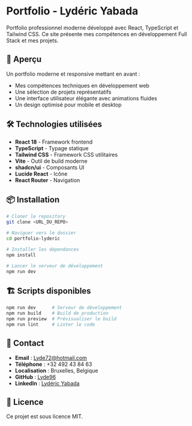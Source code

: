 # Portfolio - Lydéric Yabada

Portfolio professionnel moderne développé avec React, TypeScript et Tailwind CSS. Ce site présente mes compétences en développement Full Stack et mes projets.

## 🚀 Aperçu

Un portfolio moderne et responsive mettant en avant :
- Mes compétences techniques en développement web
- Une sélection de projets représentatifs
- Une interface utilisateur élégante avec animations fluides
- Un design optimisé pour mobile et desktop

## 🛠️ Technologies utilisées

- **React 18** - Framework frontend
- **TypeScript** - Typage statique
- **Tailwind CSS** - Framework CSS utilitaires
- **Vite** - Outil de build moderne
- **shadcn/ui** - Composants UI
- **Lucide React** - Icône
- **React Router** - Navigation

## 📦 Installation

```bash
# Cloner le repository
git clone <URL_DU_REPO>

# Naviguer vers le dossier
cd portfolio-lyderic

# Installer les dépendances
npm install

# Lancer le serveur de développement
npm run dev
```

## 🏗️ Scripts disponibles

```bash
npm run dev      # Serveur de développement
npm run build    # Build de production
npm run preview  # Prévisualiser le build
npm run lint     # Linter le code
```

## 📱 Contact

- **Email** : Lyde72@hotmail.com
- **Téléphone** : +32 492 43 84 63
- **Localisation** : Bruxelles, Belgique
- **GitHub** : [Lyde96](https://github.com/Lyde96)
- **LinkedIn** : [Lydéric Yabada](https://linkedin.com/in/lyderic-yabada)

## 📄 Licence

Ce projet est sous licence MIT.
